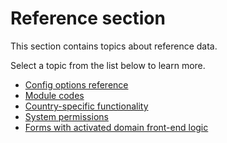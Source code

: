 # Reference section

This section contains topics about reference data.

Select a topic from the list below to learn more.

- [Config options reference](config-options-reference.md)
- [Module codes](module-codes.md)
- [Country-specific functionality](country-specific-functionality.md)
- [System permissions](system-permissions.md)
- [Forms with activated domain front-end logic](forms-with-activated-domain-front-end-logic.md)
